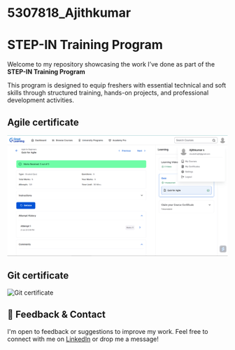 # 5307818_Ajithkumar

# STEP-IN Training Program 

Welcome to my repository showcasing the work I’ve done as part of the **STEP-IN Training Program** 

This program is designed to equip freshers with essential technical and soft skills through structured training, hands-on projects, and professional development activities.

## Agile certificate

![Agile Certificate](https://github.com/cloudwith-ajith/5307818_Ajithkumar/blob/main/Week1-SDLC/certificate/Screenshot%202025-07-21%20204853.png)

## Git certificate

![Git certificate]((https://github.com/cloudwith-ajith/5307818_Ajithkumar/blob/main/Week2-GIT/certificate/GITCOURSE1.pdf))


## 💬 Feedback & Contact

I'm open to feedback or suggestions to improve my work. Feel free to connect with me on [LinkedIn](https://www.linkedin.com/in/cloudwithajith) or drop me a message!
